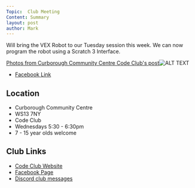 ```yaml
---
Topic:  Club Meeting
Content: Summary
layout: post
author: Mark
---
```

Will bring the VEX Robot to our Tuesday session this week. We can now program the robot using a Scratch 3 Interface.

[Photos from Curborough Community Centre Code Club's post](https://www.facebook.com/1481985248595237/posts/2306364072824013/)![ALT TEXT](https://scontent.fbhx6-1.fna.fbcdn.net/v/t1.6435-9/73205514_2306362122824208_8490754197883453440_n.jpg?_nc_cat=103&ccb=1-7&_nc_sid=dd63ad&_nc_ohc=ZwhwjIYUFv0AX98BVOD&_nc_ht=scontent.fbhx6-1.fna&edm=AKK4YLsEAAAA&oh=00_AfDivCkwtSZ1qaKf3HdBbF771cRZ_R8fmT7lF20VrWQhPQ&oe=654E1DFC)

* [Facebook Link](https://www.facebook.com/1481985248595237/posts/2306364072824013/)

## Location

* Curborough Community Centre
* WS13 7NY
* Code Club
* Wednesdays 5:30 - 6:30pm
* 7 - 15 year olds welcome

## Club Links

* [Code Club Website](https://lichfield-code-club.github.io/)
* [Facebook Page](https://www.facebook.com/LichfieldCoders)
* [Discord club messages](https://discord.gg/szz6xGK)
